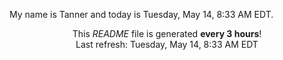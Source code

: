 My name is Tanner and today is Tuesday, May 14, 8:33 AM EDT.

<p align="center">This <i>README</i> file is generated <b>every 3 hours</b>!</br>Last refresh: Tuesday, May 14, 8:33 AM EDT<br /></p>
